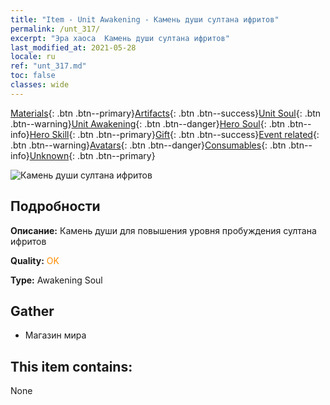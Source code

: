 ```yaml
---
title: "Item - Unit Awakening - Камень души султана ифритов"
permalink: /unt_317/
excerpt: "Эра хаоса  Камень души султана ифритов"
last_modified_at: 2021-05-28
locale: ru
ref: "unt_317.md"
toc: false
classes: wide
---
```

 [Materials](/ItemsRU/){: .btn .btn--primary}[Artifacts](/ItemsRU/Artifacts/){: .btn .btn--success}[Unit Soul](/ItemsRU/UnitSoul/){: .btn .btn--warning}[Unit Awakening](/ItemsRU/UnitAwakening/){: .btn .btn--danger}[Hero Soul](/ItemsRU/HeroSoul/){: .btn .btn--info}[Hero Skill](/ItemsRU/HeroSkill/){: .btn .btn--primary}[Gift](/ItemsRU/Gift/){: .btn .btn--success}[Event related](/ItemsRU/Events/){: .btn .btn--warning}[Avatars](/ItemsRU/Avatars/){: .btn .btn--danger}[Consumables](/ItemsRU/Consumables/){: .btn .btn--info}[Unknown](/ItemsRU/Unknown/){: .btn .btn--primary}

 ![Камень души султана ифритов](/images/u/tia_liehuojingling.jpg)

## Подробности
 **Описание:** Камень души для повышения уровня пробуждения султана ифритов

 **Quality:** <span style="color: #FF8C00">OK</span>

 **Type:** Awakening Soul

## Gather

*    Магазин мира 

## This item contains:

  None

